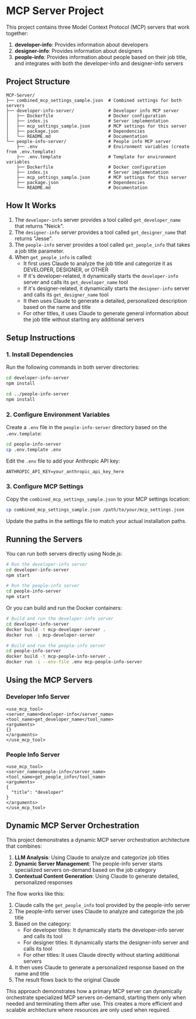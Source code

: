 # MCP Server Project

This project contains three Model Context Protocol (MCP) servers that work together:

1. **developer-info**: Provides information about developers
2. **designer-info**: Provides information about designers
3. **people-info**: Provides information about people based on their job title, and integrates with both the developer-info and designer-info servers

## Project Structure

```
MCP-Server/
├── combined_mcp_settings_sample.json  # Combined settings for both servers
├── developer-info-server/             # Developer info MCP server
│   ├── Dockerfile                     # Docker configuration
│   ├── index.js                       # Server implementation
│   ├── mcp_settings_sample.json       # MCP settings for this server
│   ├── package.json                   # Dependencies
│   └── README.md                      # Documentation
└── people-info-server/                # People info MCP server
    ├── .env                           # Environment variables (create from .env.template)
    ├── .env.template                  # Template for environment variables
    ├── Dockerfile                     # Docker configuration
    ├── index.js                       # Server implementation
    ├── mcp_settings_sample.json       # MCP settings for this server
    ├── package.json                   # Dependencies
    └── README.md                      # Documentation
```

## How It Works

1. The `developer-info` server provides a tool called `get_developer_name` that returns "Neick".
2. The `designer-info` server provides a tool called `get_designer_name` that returns "Jesse".
3. The `people-info` server provides a tool called `get_people_info` that takes a job title parameter.
4. When `get_people_info` is called:
   - It first uses Claude to analyze the job title and categorize it as DEVELOPER, DESIGNER, or OTHER
   - If it's developer-related, it dynamically starts the `developer-info` server and calls its `get_developer_name` tool
   - If it's designer-related, it dynamically starts the `designer-info` server and calls its `get_designer_name` tool
   - It then uses Claude to generate a detailed, personalized description based on the name and title
   - For other titles, it uses Claude to generate general information about the job title without starting any additional servers

## Setup Instructions

### 1. Install Dependencies

Run the following commands in both server directories:

```bash
cd developer-info-server
npm install

cd ../people-info-server
npm install
```

### 2. Configure Environment Variables

Create a `.env` file in the `people-info-server` directory based on the `.env.template`:

```bash
cd people-info-server
cp .env.template .env
```

Edit the `.env` file to add your Anthropic API key:

```
ANTHROPIC_API_KEY=your_anthropic_api_key_here
```

### 3. Configure MCP Settings

Copy the `combined_mcp_settings_sample.json` to your MCP settings location:

```bash
cp combined_mcp_settings_sample.json /path/to/your/mcp_settings.json
```

Update the paths in the settings file to match your actual installation paths.

## Running the Servers

You can run both servers directly using Node.js:

```bash
# Run the developer-info server
cd developer-info-server
npm start

# Run the people-info server
cd people-info-server
npm start
```

Or you can build and run the Docker containers:

```bash
# Build and run the developer-info server
cd developer-info-server
docker build -t mcp-developer-server .
docker run -i mcp-developer-server

# Build and run the people-info server
cd people-info-server
docker build -t mcp-people-info-server .
docker run -i --env-file .env mcp-people-info-server
```

## Using the MCP Servers

### Developer Info Server

```
<use_mcp_tool>
<server_name>developer-info</server_name>
<tool_name>get_developer_name</tool_name>
<arguments>
{}
</arguments>
</use_mcp_tool>
```

### People Info Server

```
<use_mcp_tool>
<server_name>people-info</server_name>
<tool_name>get_people_info</tool_name>
<arguments>
{
  "title": "developer"
}
</arguments>
</use_mcp_tool>
```

## Dynamic MCP Server Orchestration

This project demonstrates a dynamic MCP server orchestration architecture that combines:

1. **LLM Analysis**: Using Claude to analyze and categorize job titles
2. **Dynamic Server Management**: The people-info server starts specialized servers on-demand based on the job category
3. **Contextual Content Generation**: Using Claude to generate detailed, personalized responses

The flow works like this:

1. Claude calls the `get_people_info` tool provided by the people-info server
2. The people-info server uses Claude to analyze and categorize the job title
3. Based on the category:
   - For developer titles: It dynamically starts the developer-info server and calls its tool
   - For designer titles: It dynamically starts the designer-info server and calls its tool
   - For other titles: It uses Claude directly without starting additional servers
4. It then uses Claude to generate a personalized response based on the name and title
5. The result flows back to the original Claude

This approach demonstrates how a primary MCP server can dynamically orchestrate specialized MCP servers on-demand, starting them only when needed and terminating them after use. This creates a more efficient and scalable architecture where resources are only used when required.